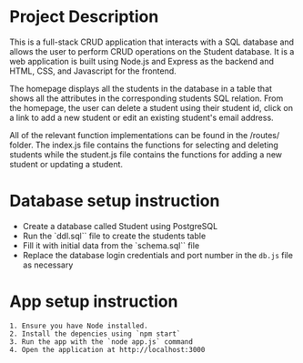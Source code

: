 # Project Description 

This is a full-stack CRUD application that interacts with a SQL database and allows the user to perform CRUD operations on the Student database. It is a web application is built using Node.js and Express as the backend and HTML, CSS, and Javascript for the frontend. 

The homepage displays all the students in the database in a table that shows all the attributes in the corresponding students SQL relation. 
From the homepage, the user can delete a student using their student id, click on a link to add a new student or edit an existing student's email address. 

All of the relevant function implementations can be found in the /routes/ folder. The index.js file contains the functions for selecting and deleting students while the student.js file contains the functions for adding a new student or updating a student. 

# Database setup instruction 
- Create a database called Student using PostgreSQL
- Run the `ddl.sql`` file to create the students table
- Fill it with initial data from the `schema.sql`` file 
- Replace the database login credentials and port number in the `db.js` file as necessary
    
# App setup instruction 
    1. Ensure you have Node installed.
    2. Install the depencies using `npm start`
    3. Run the app with the `node app.js` command
    4. Open the application at http://localhost:3000 






